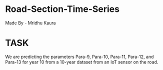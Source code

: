 # Road-Section-Time-Series
Made By - Mridhu Kaura
# TASK
We are predicting the parameters Para-9, Para-10, Para-11, Para-12, and Para-13 for year 10 from a 10-year dataset from an IoT sensor on the road.


